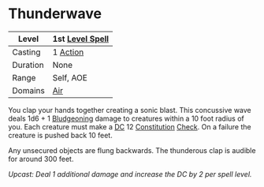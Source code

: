 ---
---

# Thunderwave

|Level|1st [Level Spell](../../../Spell%20Level.md)|
|-----|---------------|
|Casting|1 [Action](../../../../Game%20Procedures/Action.md)|
|Duration|None|
|Range|Self, AOE|
|Domains|[Air](../../../Spell%20Domains/Air.md)|

You clap your hands together creating a sonic blast. This concussive wave deals 1d6 + 1 [Bludgeoning](../../../../Damage%20Types/Bludgeoning.md) damage to creatures within a 10 foot radius of you. Each creature must make a [DC](../../../../Game%20Procedures/DC.md) 12 [Constitution](../../../../Player%20Characters/Chosen%20Statistics/Constitution.md) [Check](../../../../Game%20Procedures/Check.md). On a failure the creature is pushed back 10 feet.

Any unsecured objects are flung backwards. The thunderous clap is audible for around 300 feet.

*Upcast: Deal 1 additional damage and increase the DC by 2 per spell level.*
